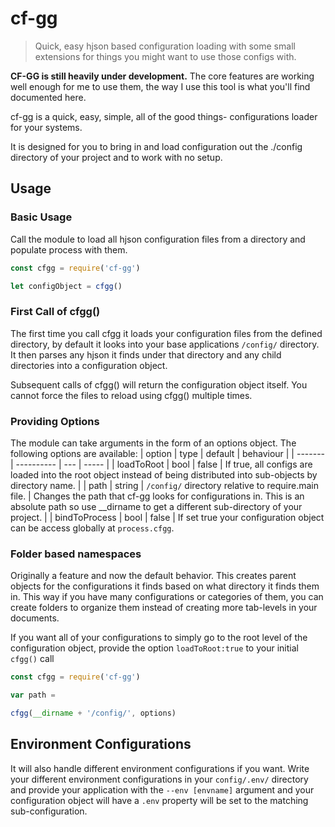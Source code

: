 # cf-gg
> Quick, easy hjson based configuration loading with some small extensions for things you might want to use those configs with.


**CF-GG is still heavily under development.** The core features are working well enough for me to use them, the way I use this tool is what you'll find documented here.

cf-gg is a quick, easy, simple, all of the good things- configurations loader for your systems.

It is designed for you to bring in and load configuration out the ./config directory of your project and to work with no setup.


## Usage

### Basic Usage
Call the module to load all hjson configuration files from a directory and populate process with them.

 ```js
 const cfgg = require('cf-gg')

 let configObject = cfgg()
 
 ```

### First Call of cfgg()
The first time you call cfgg it loads your configuration files from the defined directory, by default it looks into your base applications `/config/` directory. It then parses any hjson it finds under that directory and any child directories into a configuration object.

Subsequent calls of cfgg() will return the configuration object itself. You cannot force the files to reload using cfgg() multiple times.

### Providing Options
The module can take arguments in the form of an options object. The following options are available:
| option | type | default | behaviour |
| ------- | ---------- | --- | ----- |
| loadToRoot | bool | false | If true, all configs are loaded into the root object instead of being distributed into sub-objects by directory name. |
| path | string | `/config/` directory relative to require.main file. | Changes the path that cf-gg looks for configurations in. This is an absolute path so use __dirname to get a different sub-directory of your project. |
| bindToProcess | bool | false | If set true your configuration object can be access globally at `process.cfgg`.


 ### Folder based namespaces
Originally a feature and now the default behavior. This creates parent objects for the configurations it finds based on what directory it finds them in. This way if you have many configurations or categories of them, you can create folders to organize them instead of creating more tab-levels in your documents.

If you want all of your configurations to simply go to the root level of the configuration object, provide the option `loadToRoot:true` to your initial `cfgg()` call


 ```js
 const cfgg = require('cf-gg')

var path = 

 cfgg(__dirname + '/config/', options)
 
 ```

 ## Environment Configurations

It will also handle different environment configurations if you want. Write your different environment configurations in your `config/.env/` directory and provide your application with the `--env [envname]` argument and your configuration object will have a `.env` property will be set to the matching sub-configuration.

